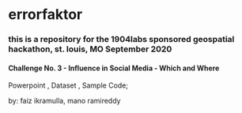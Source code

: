 # errorfaktor
### this is a repository for the 1904labs sponsored geospatial hackathon, st. louis, MO  September 2020
#### Challenge No. 3 - Influence in Social Media - Which and Where
Powerpoint , Dataset , Sample Code;

by: faiz ikramulla, mano ramireddy

